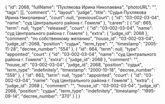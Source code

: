 {
    "id": 2068,
    "fullName": "Пухлякова Ирина Николаевна",
    "photoURL": "",
    "tags": [],
    "comment": "",
    "layout": "judge",
    "title": "Судья Пухлякова Ирина Николаевна",
    "court": null,
    "previousCourt": {
        "id": "03-002-03-04",
        "name": "суд Центрального района г. Гомеля"
    },
    "career": [
        {
            "id": 665,
            "term": null,
            "type": "released",
            "court": {
                "id": "03-002-03-04",
                "name": "суд Центрального района г. Гомеля"
            },
            "extra": {
                "judge_id": 2068
            },
            "comment": "по собственному желанию",
            "house_id": "03-002-03-04",
            "judge_id": 2068,
            "position": "судья",
            "term_type": "",
            "timestamp": "2005-11-28",
            "decree_number": "554"
        },
        {
            "id": 664,
            "term": null,
            "type": "appointed",
            "court": {
                "id": "03-002-03-04",
                "name": "суд Центрального района г. Гомеля"
            },
            "extra": {
                "judge_id": 2068
            },
            "comment": "",
            "house_id": "03-002-03-04",
            "judge_id": 2068,
            "position": "судья",
            "term_type": "indefinitely",
            "timestamp": "2000-10-18",
            "decree_number": "558"
        },
        {
            "id": 663,
            "term": null,
            "type": "appointed",
            "court": {
                "id": "03-002-03-04",
                "name": "суд Центрального района г. Гомеля"
            },
            "extra": {
                "judge_id": 2068
            },
            "comment": "",
            "house_id": "03-002-03-04",
            "judge_id": 2068,
            "position": "судья",
            "term_type": "indefinitely",
            "timestamp": "1995-09-14",
            "decree_number": "370"
        }
    ]
}